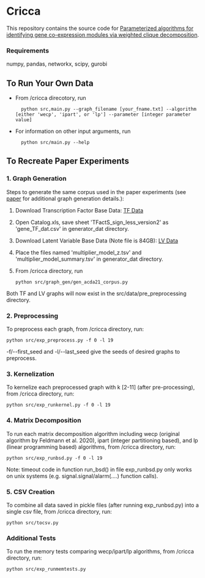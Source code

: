 # Cricca
This repository contains the source code for [Parameterized algorithms for identifying gene co-expression modules via weighted clique decomposition](https://arxiv.org/abs/2106.00657). 

### Requirements
numpy, pandas, networkx, scipy, gurobi

## To Run Your Own Data

- From /cricca direcotory, run 
        
        python src,main.py --graph_filename [your_fname.txt] --algorithm [either 'wecp', 'ipart', or 'lp'] --parameter [integer parameter value]
- For information on other input arguments, run 
    
        python src/main.py --help


## To Recreate Paper Experiments

### 1. Graph Generation
Steps to generate the same corpus used in the paper experiments (see [paper](https://arxiv.org/abs/2106.00657) for additional graph generation details.):

1. Download Transcription Factor Base Data: [TF Data](http://www.tfacts.org/TFactS-new/TFactS-v2/tfacts/data/Catalogues.xls) 

2. Open Catalog.xls, save sheet 'TFactS_sign_less_version2' as 'gene_TF_dat.csv' in generator_dat directory. 

3. Download Latent Variable Base Data (Note file is 84GB): [LV Data](https://ndownloader.figshare.com/files/14080160)

4. Place the files named 'multiplier_model_z.tsv' and 'multiplier_model_summary.tsv' in generator_dat directory.

5. From /cricca directory, run 
       
       python src/graph_gen/gen_acda21_corpus.py

Both TF and LV graphs will now exist in the src/data/pre_preprocessing directory. 


### 2. Preprocessing
To preprocess each graph, from /cricca directory, run: 

    python src/exp_preprocess.py -f 0 -l 19

-f/--first_seed and -l/--last_seed give the seeds of desired graphs to preprocess.


### 3. Kernelization
To kernelize each preprocessed graph with k [2-11] (after pre-processing), from /cricca directory, run:

    python src/exp_runkernel.py -f 0 -l 19


### 4. Matrix Decomposition
To run each matrix decomposition algorithm including wecp (original algorithm by Feldmann et al. 2020), ipart (integer partitioning based), and lp (linear programming based) algorithms, from /cricca directory, run:

    python src/exp_runbsd.py -f 0 -l 19
    
Note: timeout code in function run_bsd() in file exp_runbsd.py only works on unix systems (e.g. signal.signal/alarm(....) function calls). 

### 5. CSV Creation
To combine all data saved in pickle files (after running exp_runbsd.py)
 into a single csv file, from /cricca directory, run:

    python src/tocsv.py
    

### Additional Tests
To run the memory tests comparing wecp/ipart/lp algorithms, from /cricca directory, run:

    python src/exp_runmemtests.py









